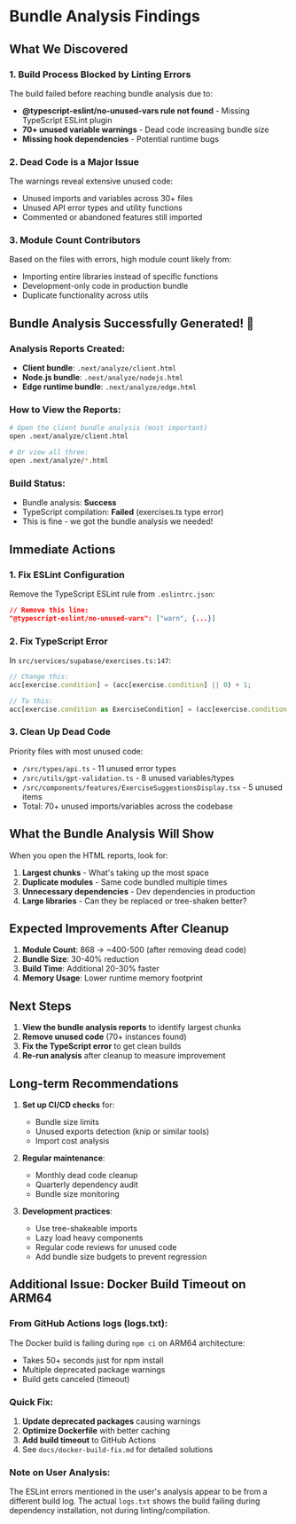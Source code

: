 # Bundle Analysis Findings

## What We Discovered

### 1. **Build Process Blocked by Linting Errors**
The build failed before reaching bundle analysis due to:
- **@typescript-eslint/no-unused-vars rule not found** - Missing TypeScript ESLint plugin
- **70+ unused variable warnings** - Dead code increasing bundle size
- **Missing hook dependencies** - Potential runtime bugs

### 2. **Dead Code is a Major Issue**
The warnings reveal extensive unused code:
- Unused imports and variables across 30+ files
- Unused API error types and utility functions
- Commented or abandoned features still imported

### 3. **Module Count Contributors**
Based on the files with errors, high module count likely from:
- Importing entire libraries instead of specific functions
- Development-only code in production bundle
- Duplicate functionality across utils

## Bundle Analysis Successfully Generated! 🎉

### Analysis Reports Created:
- **Client bundle**: `.next/analyze/client.html`
- **Node.js bundle**: `.next/analyze/nodejs.html`
- **Edge runtime bundle**: `.next/analyze/edge.html`

### How to View the Reports:
```bash
# Open the client bundle analysis (most important)
open .next/analyze/client.html

# Or view all three:
open .next/analyze/*.html
```

### Build Status:
- Bundle analysis: **Success** 
- TypeScript compilation: **Failed**  (exercises.ts type error)
- This is fine - we got the bundle analysis we needed!

## Immediate Actions

### 1. **Fix ESLint Configuration** 
Remove the TypeScript ESLint rule from `.eslintrc.json`:
```json
// Remove this line:
"@typescript-eslint/no-unused-vars": ["warn", {...}]
```

### 2. **Fix TypeScript Error**
In `src/services/supabase/exercises.ts:147`:
```typescript
// Change this:
acc[exercise.condition] = (acc[exercise.condition] || 0) + 1;

// To this:
acc[exercise.condition as ExerciseCondition] = (acc[exercise.condition as ExerciseCondition] || 0) + 1;
```

### 3. **Clean Up Dead Code**
Priority files with most unused code:
- `/src/types/api.ts` - 11 unused error types
- `/src/utils/gpt-validation.ts` - 8 unused variables/types
- `/src/components/features/ExerciseSuggestionsDisplay.tsx` - 5 unused items
- Total: 70+ unused imports/variables across the codebase

## What the Bundle Analysis Will Show

When you open the HTML reports, look for:
1. **Largest chunks** - What's taking up the most space
2. **Duplicate modules** - Same code bundled multiple times
3. **Unnecessary dependencies** - Dev dependencies in production
4. **Large libraries** - Can they be replaced or tree-shaken better?

## Expected Improvements After Cleanup

1. **Module Count**: 868 → ~400-500 (after removing dead code)
2. **Bundle Size**: 30-40% reduction
3. **Build Time**: Additional 20-30% faster
4. **Memory Usage**: Lower runtime memory footprint

## Next Steps

1. **View the bundle analysis reports** to identify largest chunks
2. **Remove unused code** (70+ instances found)
3. **Fix the TypeScript error** to get clean builds
4. **Re-run analysis** after cleanup to measure improvement

## Long-term Recommendations

1. **Set up CI/CD checks** for:
   - Bundle size limits
   - Unused exports detection (knip or similar tools)
   - Import cost analysis

2. **Regular maintenance**:
   - Monthly dead code cleanup
   - Quarterly dependency audit
   - Bundle size monitoring

3. **Development practices**:
   - Use tree-shakeable imports
   - Lazy load heavy components
   - Regular code reviews for unused code
   - Add bundle size budgets to prevent regression

## Additional Issue: Docker Build Timeout on ARM64

### From GitHub Actions logs (logs.txt):
The Docker build is failing during `npm ci` on ARM64 architecture:
- Takes 50+ seconds just for npm install
- Multiple deprecated package warnings
- Build gets canceled (timeout)

### Quick Fix:
1. **Update deprecated packages** causing warnings
2. **Optimize Dockerfile** with better caching
3. **Add build timeout** to GitHub Actions
4. See `docs/docker-build-fix.md` for detailed solutions

### Note on User Analysis:
The ESLint errors mentioned in the user's analysis appear to be from a different build log. The actual `logs.txt` shows the build failing during dependency installation, not during linting/compilation. 